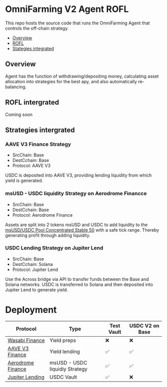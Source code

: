 <h1> OmniFarming V2 Agent ROFL </h1>

This repo hosts the source code that runs the OmniFarming Agent that controls the off-chain strategy.

- [Overview](#overview)
- [ROFL](#rofl)
- [Stategies integrated](#strategies-intergrated)

## Overview

Agent has the function of withdrawing/depositing money, calculating asset allocation into strategies for the best apy, and also automatically re-balancing.

## ROFL intergrated

Coming soon

## Strategies intergrated

### AAVE V3 Finance Strategy

- SrcChain: Base
- DestCchain: Base
- Protocol: AAVE V3

USDC is deposited into AAVE V3, providing lending liquidity from which yield is generated.

### msUSD - USDC liquidity Strategy on Aerodrome Financce

- SrcChain: Base
- DestCchain: Base
- Protocol: Aerodrome Finance

Assets are split into 2 tokens msUSD and USDC to add liquidity to the [msUSD/USDC Pool Concentrated Stable 50](https://aerodrome.finance/deposit?token0=0x526728dbc96689597f85ae4cd716d4f7fccbae9d&token1=0x833589fcd6edb6e08f4c7c32d4f71b54bda02913&type=50&chain0=8453&chain1=8453&factory=0x5e7BB104d84c7CB9B682AaC2F3d509f5F406809A) with a safe tick range. Thereby generating profit through adding liquidity.

### USDC Lending Strategy on Jupiter Lend

- SrcChain: Base
- DestCchain: Solana
- Protocol: Jupiter Lend

Use the Across bridge via API to transfer funds between the Base and Solana networks. USDC is transferred to Solana and then deposited into Jupiter Lend to generate yield.

# Deployment

| Protocol                                        | Type                           | Test Vault | USDC V2 on Base |
| ----------------------------------------------- | ------------------------------ | ---------- | --------------- |
| [Wasabi Finance](https://wasabi.xyz/)           | Yield preps                    | ❌         | ❌              |
| [AAVE V3 Finance](https://aave.com/)            | Yield lending                  | ✅         | ✅              |
| [Aerodrome Finance](https://aerodrome.finance/) | msUSD - USDC liquidiy Strategy | ✅         | ✅              |
| [Jupiter Lending](https://jup.ag/lend/earn)     | USDC Vault                     | ✅         | ❌              |
